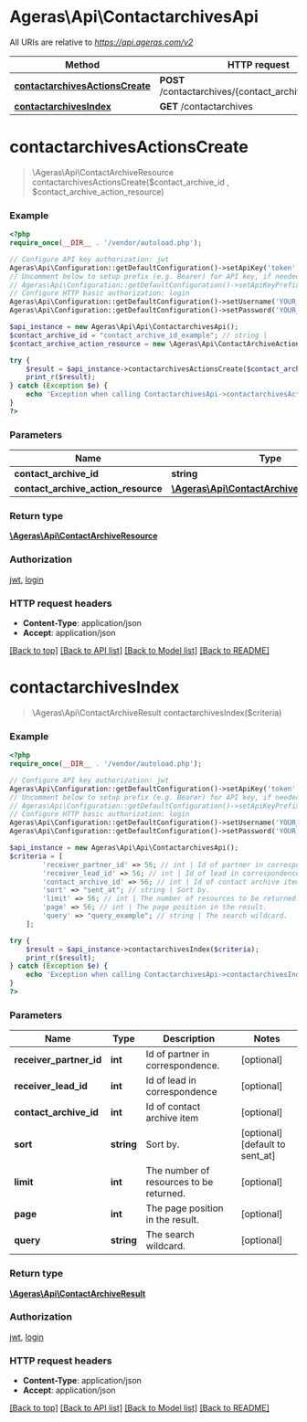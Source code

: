 # Ageras\Api\ContactarchivesApi

All URIs are relative to *https://api.ageras.com/v2*

Method | HTTP request | Description
------------- | ------------- | -------------
[**contactarchivesActionsCreate**](ContactarchivesApi.md#contactarchivesActionsCreate) | **POST** /contactarchives/{contact_archive_id}/actions | 
[**contactarchivesIndex**](ContactarchivesApi.md#contactarchivesIndex) | **GET** /contactarchives | 


# **contactarchivesActionsCreate**
> \Ageras\Api\ContactArchiveResource contactarchivesActionsCreate($contact_archive_id , $contact_archive_action_resource)



### Example
```php
<?php
require_once(__DIR__ . '/vendor/autoload.php');

// Configure API key authorization: jwt
Ageras\Api\Configuration::getDefaultConfiguration()->setApiKey('token', 'YOUR_API_KEY');
// Uncomment below to setup prefix (e.g. Bearer) for API key, if needed
// Ageras\Api\Configuration::getDefaultConfiguration()->setApiKeyPrefix('token', 'Bearer');
// Configure HTTP basic authorization: login
Ageras\Api\Configuration::getDefaultConfiguration()->setUsername('YOUR_USERNAME');
Ageras\Api\Configuration::getDefaultConfiguration()->setPassword('YOUR_PASSWORD');

$api_instance = new Ageras\Api\Api\ContactarchivesApi();
$contact_archive_id = "contact_archive_id_example"; // string | 
$contact_archive_action_resource = new \Ageras\Api\ContactArchiveActionResource(); // \Ageras\Api\ContactArchiveActionResource | 

try {
    $result = $api_instance->contactarchivesActionsCreate($contact_archive_id , $contact_archive_action_resource);
    print_r($result);
} catch (Exception $e) {
    echo 'Exception when calling ContactarchivesApi->contactarchivesActionsCreate: ', $e->getMessage(), PHP_EOL;
}
?>
```

### Parameters

Name | Type | Description  | Notes
------------- | ------------- | ------------- | -------------
 **contact_archive_id** | **string**|  |
 **contact_archive_action_resource** | [**\Ageras\Api\ContactArchiveActionResource**](../Model/\Ageras\Api\ContactArchiveActionResource.md)|  |

### Return type

[**\Ageras\Api\ContactArchiveResource**](../Model/ContactArchiveResource.md)

### Authorization

[jwt](../../README.md#jwt), [login](../../README.md#login)

### HTTP request headers

 - **Content-Type**: application/json
 - **Accept**: application/json

[[Back to top]](#) [[Back to API list]](../../README.md#documentation-for-api-endpoints) [[Back to Model list]](../../README.md#documentation-for-models) [[Back to README]](../../README.md)

# **contactarchivesIndex**
> \Ageras\Api\ContactArchiveResult contactarchivesIndex($criteria)



### Example
```php
<?php
require_once(__DIR__ . '/vendor/autoload.php');

// Configure API key authorization: jwt
Ageras\Api\Configuration::getDefaultConfiguration()->setApiKey('token', 'YOUR_API_KEY');
// Uncomment below to setup prefix (e.g. Bearer) for API key, if needed
// Ageras\Api\Configuration::getDefaultConfiguration()->setApiKeyPrefix('token', 'Bearer');
// Configure HTTP basic authorization: login
Ageras\Api\Configuration::getDefaultConfiguration()->setUsername('YOUR_USERNAME');
Ageras\Api\Configuration::getDefaultConfiguration()->setPassword('YOUR_PASSWORD');

$api_instance = new Ageras\Api\Api\ContactarchivesApi();
$criteria = [
        'receiver_partner_id' => 56; // int | Id of partner in correspondence.
        'receiver_lead_id' => 56; // int | Id of lead in correspondence
        'contact_archive_id' => 56; // int | Id of contact archive item
        'sort' => "sent_at"; // string | Sort by.
        'limit' => 56; // int | The number of resources to be returned.
        'page' => 56; // int | The page position in the result.
        'query' => "query_example"; // string | The search wildcard.
    ];

try {
    $result = $api_instance->contactarchivesIndex($criteria);
    print_r($result);
} catch (Exception $e) {
    echo 'Exception when calling ContactarchivesApi->contactarchivesIndex: ', $e->getMessage(), PHP_EOL;
}
?>
```

### Parameters

Name | Type | Description  | Notes
------------- | ------------- | ------------- | -------------
 **receiver_partner_id** | **int**| Id of partner in correspondence. | [optional]
 **receiver_lead_id** | **int**| Id of lead in correspondence | [optional]
 **contact_archive_id** | **int**| Id of contact archive item | [optional]
 **sort** | **string**| Sort by. | [optional] [default to sent_at]
 **limit** | **int**| The number of resources to be returned. | [optional]
 **page** | **int**| The page position in the result. | [optional]
 **query** | **string**| The search wildcard. | [optional]

### Return type

[**\Ageras\Api\ContactArchiveResult**](../Model/ContactArchiveResult.md)

### Authorization

[jwt](../../README.md#jwt), [login](../../README.md#login)

### HTTP request headers

 - **Content-Type**: application/json
 - **Accept**: application/json

[[Back to top]](#) [[Back to API list]](../../README.md#documentation-for-api-endpoints) [[Back to Model list]](../../README.md#documentation-for-models) [[Back to README]](../../README.md)

